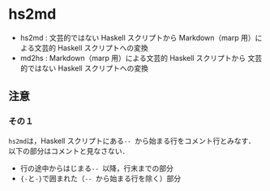 # hs2md

- hs2md : 文芸的ではない Haskell スクリプトから Markdown（marp 用）による文芸的 Haskell スクリプトへの変換
- md2hs : Markdown（marp 用）による文芸的 Haskell スクリプトから 文芸的ではない Haskell スクリプトへの変換

## 注意

### その１

``hs2md``は，Haskell スクリプトにある``-- ``から始まる行をコメント行とみなす．
以下の部分はコメントと見なさない．

- 行の途中からはじまる``-- ``以降，行末までの部分
- ``{-``と``-}``で囲まれた（``-- ``から始まる行を除く）部分

